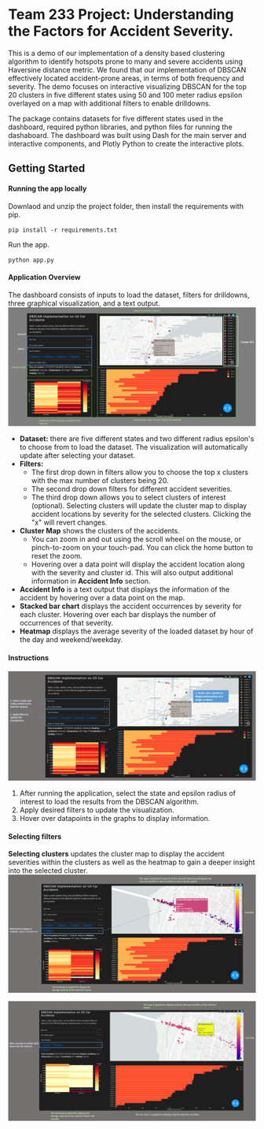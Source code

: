 # Team 233 Project: Understanding the Factors for Accident Severity.
This is a demo of our implementation of a density based clustering algorithm to identify hotspots prone to many and severe accidents using Haversine distance metric. We found that our implementation of DBSCAN effectively located accident-prone areas, in terms of both frequency and severity. The demo focuses on interactive visualizing DBSCAN for the top 20 clusters in five different states using 50 and 100 meter radius epsilon overlayed on a map with additional filters to enable drilldowns.

The package contains datasets for five different states used in the dashboard, required python libraries, and python files for running the dashaboard. The dashboard was built using Dash for the main server and interactive components, and Plotly Python to create the interactive plots. 

## Getting Started
#### Running the app locally
Downlaod and unzip the project folder, then install the requirements with pip.

```
pip install -r requirements.txt
```

Run the app.
```
python app.py
```

#### Application Overview
The dashboard consists of inputs to load the dataset, filters for drilldowns, three graphical visualization, and a text output. 
![](screenshots/overview.png)
* **Dataset:** there are five different states and two different radius epsilon's to choose from to load the dataset. The visualization will automatically update after selecting your dataset. 
* **Filters:** 
  * The first drop down in filters allow you to choose the top x clusters with the max number of clusters being 20. 
  * The second drop down filters for different accident severities. 
  * The third drop down allows you to select clusters of interest (optional). Selecting clusters will update the cluster map to display accident locations by severity for the selected clusters. Clicking the "x" will revert changes. 
* **Cluster Map** shows the clusters of the accidents.
  * You can zoom in and out using the scroll wheel on the mouse, or pinch-to-zoom on your touch-pad. You can click the home button to reset the zoom. 
  * Hovering over a data point will display the accident location along with the severity and cluster id. This will also output additional information in **Accident Info** section. 
* **Accident Info** is a text output that displays the information of the accident by hovering over a data point on the map.
* **Stacked bar chart** displays the accident occurrences by severity for each cluster. Hovering over each bar displays the number of occurrences of that severity. 
* **Heatmap** displays the average severity of the loaded dataset by hour of the day and weekend/weekday. 

#### Instructions
![](screenshots/instructions.png)
1. After running the application, select the state and epsilon radius of interest to load the results from the DBSCAN algorithm. 
2. Apply desired filters to update the visualization. 
3. Hover over datapoints in the graphs to display information. 

#### Selecting filters
**Selecting clusters** updates the cluster map to display the accident severities within the clusters as well as the heatmap to gain a deeper insight into the selected cluster. 
![](screenshots/select_cluster.png)


![](screenshots/severityfilter.png)
